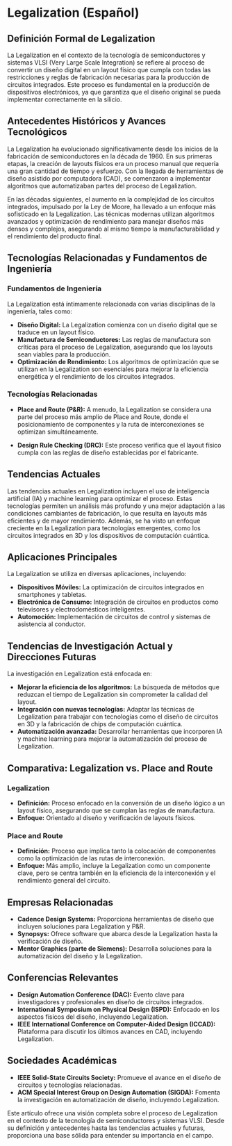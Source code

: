# Legalization (Español)

## Definición Formal de Legalization

La Legalization en el contexto de la tecnología de semiconductores y sistemas VLSI (Very Large Scale Integration) se refiere al proceso de convertir un diseño digital en un layout físico que cumpla con todas las restricciones y reglas de fabricación necesarias para la producción de circuitos integrados. Este proceso es fundamental en la producción de dispositivos electrónicos, ya que garantiza que el diseño original se pueda implementar correctamente en la silicio.

## Antecedentes Históricos y Avances Tecnológicos

La Legalization ha evolucionado significativamente desde los inicios de la fabricación de semiconductores en la década de 1960. En sus primeras etapas, la creación de layouts físicos era un proceso manual que requería una gran cantidad de tiempo y esfuerzo. Con la llegada de herramientas de diseño asistido por computadora (CAD), se comenzaron a implementar algoritmos que automatizaban partes del proceso de Legalization.

En las décadas siguientes, el aumento en la complejidad de los circuitos integrados, impulsado por la Ley de Moore, ha llevado a un enfoque más sofisticado en la Legalization. Las técnicas modernas utilizan algoritmos avanzados y optimización de rendimiento para manejar diseños más densos y complejos, asegurando al mismo tiempo la manufacturabilidad y el rendimiento del producto final.

## Tecnologías Relacionadas y Fundamentos de Ingeniería

### Fundamentos de Ingeniería

La Legalization está íntimamente relacionada con varias disciplinas de la ingeniería, tales como:

- **Diseño Digital:** La Legalization comienza con un diseño digital que se traduce en un layout físico.
- **Manufactura de Semiconductores:** Las reglas de manufactura son críticas para el proceso de Legalization, asegurando que los layouts sean viables para la producción.
- **Optimización de Rendimiento:** Los algoritmos de optimización que se utilizan en la Legalization son esenciales para mejorar la eficiencia energética y el rendimiento de los circuitos integrados.

### Tecnologías Relacionadas

- **Place and Route (P&R):** A menudo, la Legalization se considera una parte del proceso más amplio de Place and Route, donde el posicionamiento de componentes y la ruta de interconexiones se optimizan simultáneamente.
  
- **Design Rule Checking (DRC):** Este proceso verifica que el layout físico cumpla con las reglas de diseño establecidas por el fabricante.

## Tendencias Actuales

Las tendencias actuales en Legalization incluyen el uso de inteligencia artificial (IA) y machine learning para optimizar el proceso. Estas tecnologías permiten un análisis más profundo y una mejor adaptación a las condiciones cambiantes de fabricación, lo que resulta en layouts más eficientes y de mayor rendimiento. Además, se ha visto un enfoque creciente en la Legalization para tecnologías emergentes, como los circuitos integrados en 3D y los dispositivos de computación cuántica.

## Aplicaciones Principales

La Legalization se utiliza en diversas aplicaciones, incluyendo:

- **Dispositivos Móviles:** La optimización de circuitos integrados en smartphones y tabletas.
- **Electrónica de Consumo:** Integración de circuitos en productos como televisores y electrodomésticos inteligentes.
- **Automoción:** Implementación de circuitos de control y sistemas de asistencia al conductor.

## Tendencias de Investigación Actual y Direcciones Futuras

La investigación en Legalization está enfocada en:

- **Mejorar la eficiencia de los algoritmos:** La búsqueda de métodos que reduzcan el tiempo de Legalization sin comprometer la calidad del layout.
- **Integración con nuevas tecnologías:** Adaptar las técnicas de Legalization para trabajar con tecnologías como el diseño de circuitos en 3D y la fabricación de chips de computación cuántica.
- **Automatización avanzada:** Desarrollar herramientas que incorporen IA y machine learning para mejorar la automatización del proceso de Legalization.

## Comparativa: Legalization vs. Place and Route

### Legalization

- **Definición:** Proceso enfocado en la conversión de un diseño lógico a un layout físico, asegurando que se cumplan las reglas de manufactura.
- **Enfoque:** Orientado al diseño y verificación de layouts físicos.

### Place and Route

- **Definición:** Proceso que implica tanto la colocación de componentes como la optimización de las rutas de interconexión.
- **Enfoque:** Más amplio, incluye la Legalization como un componente clave, pero se centra también en la eficiencia de la interconexión y el rendimiento general del circuito.

## Empresas Relacionadas

- **Cadence Design Systems:** Proporciona herramientas de diseño que incluyen soluciones para Legalization y P&R.
- **Synopsys:** Ofrece software que abarca desde la Legalization hasta la verificación de diseño.
- **Mentor Graphics (parte de Siemens):** Desarrolla soluciones para la automatización del diseño y la Legalization.

## Conferencias Relevantes

- **Design Automation Conference (DAC):** Evento clave para investigadores y profesionales en diseño de circuitos integrados.
- **International Symposium on Physical Design (ISPD):** Enfocado en los aspectos físicos del diseño, incluyendo Legalization.
- **IEEE International Conference on Computer-Aided Design (ICCAD):** Plataforma para discutir los últimos avances en CAD, incluyendo Legalization.

## Sociedades Académicas

- **IEEE Solid-State Circuits Society:** Promueve el avance en el diseño de circuitos y tecnologías relacionadas.
- **ACM Special Interest Group on Design Automation (SIGDA):** Fomenta la investigación en automatización de diseño, incluyendo Legalization.

Este artículo ofrece una visión completa sobre el proceso de Legalization en el contexto de la tecnología de semiconductores y sistemas VLSI. Desde su definición y antecedentes hasta las tendencias actuales y futuras, proporciona una base sólida para entender su importancia en el campo.